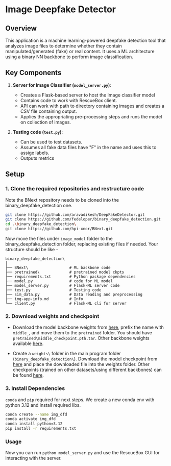 # Image Deepfake Detector

## Overview
This application is a machine learning-powered deepfake detection tool that analyzes image files to determine whether they contain manipulated/generated (fake) or real content. It uses a ML architecture using a binary NN backbone to perform image classification.

## Key Components
1. **Server for Image Classifier (`model_server.py`)**: 
   - Creates a Flask-based server to host the Image classifier model
   - Contains code to work with RescueBox client.
   - API can work with path to directory containing images and creates a CSV file containing output.
   - Applies the appropriating pre-processing steps and runs the model on collection of images.

2. **Testing code (`test.py`)**: 
   - Can be used to test datasets. 
   - Assumes all fake data files have "F" in the name and uses this to assige labels.
   - Outputs metrics 

## Setup

### 1. Clone the required repositories and restructure code
Note the BNext repository needs to be cloned into the binary_deepfake_detection one. 
```bash
git clone https://github.com/aravadikesh/DeepFakeDetector.git
git clone https://github.com/fedeloper/binary_deepfake_detection.git
cd .\binary_deepfake_detection\
git clone https://github.com/hpi-xnor/BNext.git

```

Now move the files under `image_model` folder to the binary_deepfake_detection folder, replacing existing files if needed. Your structure should be like - 

```
binary_deepfake_detection\
│
├── BNext\                  # ML backbone code
├── pretrained\             # pretrained model ckpts
├── requirements.txt        # Python package dependencies
├── model.py                # code for ML model           
├── model_server.py         # Flask-ML server code   
├── test.py                 # Testing code
├── sim_data.py             # Data reading and preprocessing  
├── img-app-info.md         # Info 
└── client.py               # Flask-ML cli for server
```

### 2. Download weights and checkpoint

- Download the model backbone weights from [here](https://drive.google.com/file/d/1xyKnA6SsG4ZpguNQQrB6Yz-J5dzXYfKE/view), prefix the name with `middle_`, and move them to the `pretrained` folder. You should have `pretrained\middle_checkpoint.pth.tar`. Other backbone weights available [here](https://github.com/hpi-xnor/BNext/tree/main?tab=readme-ov-file).

- Create a `weights\` folder in the main program folder (`binary_deepfake_detection\`). Download the model checkpoint from [here](https://drive.google.com/file/d/16c5xIDvwN3DUD6JbO_cl7aj_xrijezWs/view?usp=drive_link) and place the downloaded file into the weights folder. Other checkpoints (trained on other datasets/using different backbones) can be found [here](https://drive.google.com/drive/folders/1rYtfozcq5eXK1a8tP8ouXrBFZs1e72dV).


### 3. Install Dependencies

`conda` and `pip` required for next steps. We create a new conda env with python 3.12 and install required libs.

```bash
conda create --name img_dfd
conda activate img_dfd
conda install python=3.12
pip install -r requirements.txt
```

### Usage

Now you can run `python model_server.py` and use the RescueBox GUI for interacting with the server.


